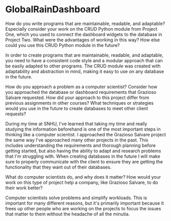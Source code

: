# GlobalRainDashboard


How do you write programs that are maintainable, readable, and adaptable? Especially consider your work on the CRUD Python module from Project One, which you used to connect the dashboard widgets to the database in Project Two. What were the advantages of working in this way? How else could you use this CRUD Python module in the future?

In order to create programs that are maintainable, readable, and adaptable, you need to have a consistent code style and a modular approach that can be easily adapted to other programs. The CRUD module was created with adaptability and abstraction in mind, making it easy to use on any database in the future.

How do you approach a problem as a computer scientist? Consider how you approached the database or dashboard requirements that Grazioso Salvare requested. How did your approach to this project differ from previous assignments in other courses? What techniques or strategies would you use in the future to create databases to meet other client requests?

During my time at SNHU, I've learned that taking my time and really studying the information beforehand is one of the most important steps in thinking like a computer scientist. I approached the Grazioso Salvare project the same way I've approached many other projects in the past. This includes understanding the requirements and thorough planning before getting started, but also having the ability to adapt and research problems that I'm struggling with. When creating databases in the future I will make sure to properly communicate with the client to ensure they are getting the functionality that they want out of their databases.

What do computer scientists do, and why does it matter? How would your work on this type of project help a company, like Grazioso Salvare, to do their work better?

Computer scientists solve problems and simplify workloads. This is important for many different reasons, but it's primarily important because it frees up other people who are working on the projects to focus the issues that matter to them without the headache of all the minutia.
